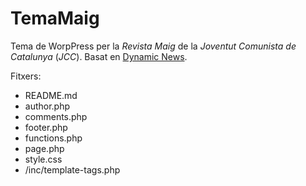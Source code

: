TemaMaig
========

Tema de WorpPress per la *Revista Maig* de la *Joventut Comunista de Catalunya* (*JCC*).
Basat en [Dynamic News](https://wordpress.org/themes/dynamic-news-lite).

Fitxers:
- README.md
- author.php
- comments.php
- footer.php
- functions.php
- page.php
- style.css
- /inc/template-tags.php
